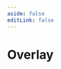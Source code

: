 ```yaml
---
aside: false
editLink: false
---
```


# Overlay

<script setup>
import Chart from '../../components/sample/overlay/index.vue'
</script>
<Chart/>

<!--@include: @/components/sample/overlay/index.en-US.md-->

